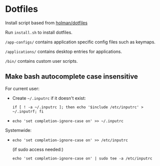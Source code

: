 # Dotfiles

Install script based from [holman/dotfiles](https://github.com/holman/dotfiles/blob/master/script/bootstrap)

Run `install.sh` to install dotfiles.

`/app-configs/` contains application specific config files such as keymaps.

`/applications/` contains desktop entries for applications.

`/bin/` contains custom user scripts.

## Make bash autocomplete case insensitive

For current user:

- Create `~/.inputrc` if it doesn't exist:

  ```
  if [ ! -a ~/.inputrc ]; then echo '$include /etc/inputrc' > ~/.inputrf; fi
  ```
- ```
  echo 'set completion-ignore-case on' >> ~/.inputrc
  ```

Systemwide:

- ```
  echo 'set completion-ignore-case on' >> /etc/inputrc
  ```
  (if sudo access needed:)
  ```
  echo 'set completion-ignore-case on' | sudo tee -a /etc/inputrc
  ```